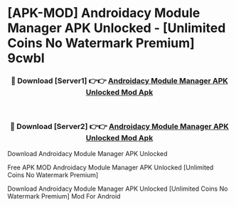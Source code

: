 # [APK-MOD] Androidacy Module Manager APK Unlocked - [Unlimited Coins No Watermark Premium] 9cwbl



<div align="center">
<h3>🔴 Download [Server1] 👉👉 <a href="https://momento.my/?title=Androidacy_Module_Manager_APK_Unlocked">Androidacy Module Manager APK Unlocked Mod Apk</a></h3><br>

<h3>🔴 Download [Server2] 👉👉 <a href="https://momento.my/?title=Androidacy_Module_Manager_APK_Unlocked">Androidacy Module Manager APK Unlocked Mod Apk</a></h3>
</div>



Download Androidacy Module Manager APK Unlocked 

Free APK MOD Androidacy Module Manager APK Unlocked [Unlimited Coins No Watermark Premium]

Download Androidacy Module Manager APK Unlocked [Unlimited Coins No Watermark Premium] Mod For Android
